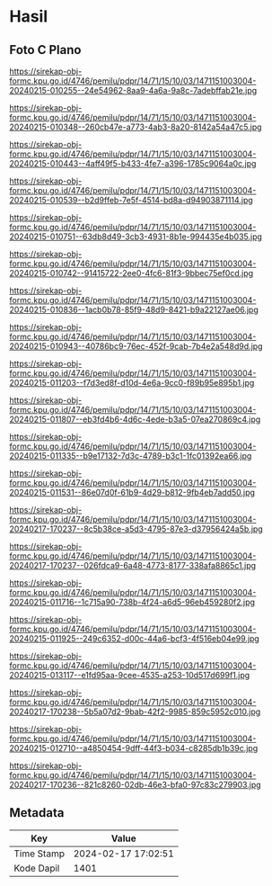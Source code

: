 # Hasil

## Foto C Plano

https://sirekap-obj-formc.kpu.go.id/4746/pemilu/pdpr/14/71/15/10/03/1471151003004-20240215-010255--24e54962-8aa9-4a6a-9a8c-7adebffab21e.jpg

https://sirekap-obj-formc.kpu.go.id/4746/pemilu/pdpr/14/71/15/10/03/1471151003004-20240215-010348--260cb47e-a773-4ab3-8a20-8142a54a47c5.jpg

https://sirekap-obj-formc.kpu.go.id/4746/pemilu/pdpr/14/71/15/10/03/1471151003004-20240215-010443--4aff49f5-b433-4fe7-a396-1785c9064a0c.jpg

https://sirekap-obj-formc.kpu.go.id/4746/pemilu/pdpr/14/71/15/10/03/1471151003004-20240215-010539--b2d9ffeb-7e5f-4514-bd8a-d94903871114.jpg

https://sirekap-obj-formc.kpu.go.id/4746/pemilu/pdpr/14/71/15/10/03/1471151003004-20240215-010751--63db8d49-3cb3-4931-8b1e-994435e4b035.jpg

https://sirekap-obj-formc.kpu.go.id/4746/pemilu/pdpr/14/71/15/10/03/1471151003004-20240215-010742--91415722-2ee0-4fc6-81f3-9bbec75ef0cd.jpg

https://sirekap-obj-formc.kpu.go.id/4746/pemilu/pdpr/14/71/15/10/03/1471151003004-20240215-010836--1acb0b78-85f9-48d9-8421-b9a22127ae06.jpg

https://sirekap-obj-formc.kpu.go.id/4746/pemilu/pdpr/14/71/15/10/03/1471151003004-20240215-010943--40786bc9-76ec-452f-9cab-7b4e2a548d9d.jpg

https://sirekap-obj-formc.kpu.go.id/4746/pemilu/pdpr/14/71/15/10/03/1471151003004-20240215-011203--f7d3ed8f-d10d-4e6a-9cc0-f89b95e895b1.jpg

https://sirekap-obj-formc.kpu.go.id/4746/pemilu/pdpr/14/71/15/10/03/1471151003004-20240215-011807--eb3fd4b6-4d6c-4ede-b3a5-07ea270869c4.jpg

https://sirekap-obj-formc.kpu.go.id/4746/pemilu/pdpr/14/71/15/10/03/1471151003004-20240215-011335--b9e17132-7d3c-4789-b3c1-1fc01392ea66.jpg

https://sirekap-obj-formc.kpu.go.id/4746/pemilu/pdpr/14/71/15/10/03/1471151003004-20240215-011531--86e07d0f-61b9-4d29-b812-9fb4eb7add50.jpg

https://sirekap-obj-formc.kpu.go.id/4746/pemilu/pdpr/14/71/15/10/03/1471151003004-20240217-170237--8c5b38ce-a5d3-4795-87e3-d37956424a5b.jpg

https://sirekap-obj-formc.kpu.go.id/4746/pemilu/pdpr/14/71/15/10/03/1471151003004-20240217-170237--026fdca9-6a48-4773-8177-338afa8865c1.jpg

https://sirekap-obj-formc.kpu.go.id/4746/pemilu/pdpr/14/71/15/10/03/1471151003004-20240215-011716--1c715a90-738b-4f24-a6d5-96eb459280f2.jpg

https://sirekap-obj-formc.kpu.go.id/4746/pemilu/pdpr/14/71/15/10/03/1471151003004-20240215-011925--249c6352-d00c-44a6-bcf3-4f516eb04e99.jpg

https://sirekap-obj-formc.kpu.go.id/4746/pemilu/pdpr/14/71/15/10/03/1471151003004-20240215-013117--e1fd95aa-9cee-4535-a253-10d517d699f1.jpg

https://sirekap-obj-formc.kpu.go.id/4746/pemilu/pdpr/14/71/15/10/03/1471151003004-20240217-170238--5b5a07d2-9bab-42f2-9985-859c5952c010.jpg

https://sirekap-obj-formc.kpu.go.id/4746/pemilu/pdpr/14/71/15/10/03/1471151003004-20240215-012710--a4850454-9dff-44f3-b034-c8285db1b39c.jpg

https://sirekap-obj-formc.kpu.go.id/4746/pemilu/pdpr/14/71/15/10/03/1471151003004-20240217-170236--821c8260-02db-46e3-bfa0-97c83c279903.jpg


## Metadata

| Key        | Value               |
| ---------- | ------------------- |
| Time Stamp | 2024-02-17 17:02:51 |
| Kode Dapil | 1401                |



